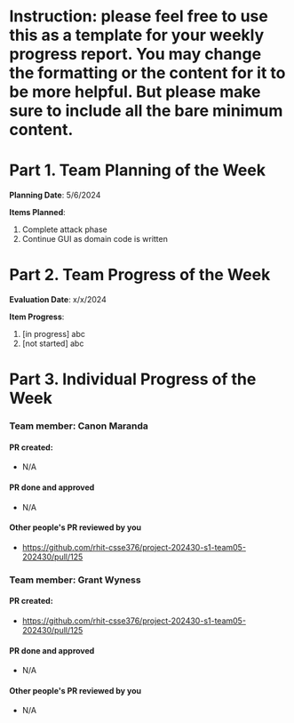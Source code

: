 # Instruction: please feel free to use this as a template for your weekly progress report. You may change the formatting or the content for it to be more helpful. But please make sure to include all the bare minimum content.

# Part 1. Team Planning of the Week
**Planning Date**: 5/6/2024

**Items Planned**:
1. Complete attack phase
2. Continue GUI as domain code is written

# Part 2. Team Progress of the Week
**Evaluation Date**: x/x/2024

**Item Progress**:
1. [in progress] abc
2. [not started] abc

# Part 3. Individual Progress of the Week
### Team member: Canon Maranda
#### PR created:
- N/A

#### PR done and approved
- N/A

#### Other people's PR reviewed by you
- https://github.com/rhit-csse376/project-202430-s1-team05-202430/pull/125

### Team member: Grant Wyness
#### PR created:
- https://github.com/rhit-csse376/project-202430-s1-team05-202430/pull/125

#### PR done and approved
- N/A

#### Other people's PR reviewed by you
- N/A
